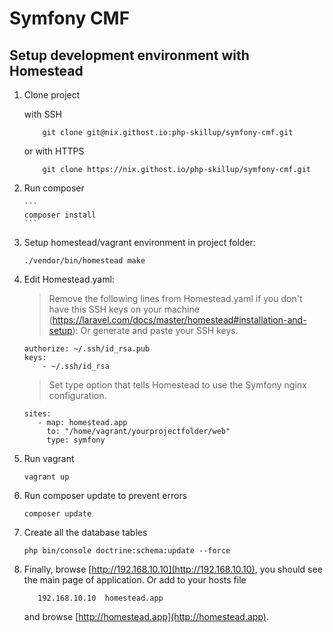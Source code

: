 Symfony CMF
========================

## Setup development environment with Homestead 

1. Clone project

    with SSH

    ```
        git clone git@nix.githost.io:php-skillup/symfony-cmf.git
    ```
    
    or with HTTPS
    
    ```
        git clone https://nix.githost.io/php-skillup/symfony-cmf.git
    ```
	
2. Run composer
   
       ```
       composer install
       ```
3. Setup homestead/vagrant environment in project folder:
	
    ```
    ./vendor/bin/homestead make
	```

4. Edit Homestead.yaml:
    > Remove the following lines from Homestead.yaml if you don't have this SSH keys on your machine (https://laravel.com/docs/master/homestead#installation-and-setup):
	> Or generate and paste your SSH keys.
    
    ```
    authorize: ~/.ssh/id_rsa.pub
    keys:
        - ~/.ssh/id_rsa
     ```
     
     > Set type option that tells Homestead to use the Symfony nginx configuration.
     
     ```
    sites:
        - map: homestead.app
          to: "/home/vagrant/yourprojectfolder/web"
          type: symfony
    ```

5. Run vagrant
	
    ```
    vagrant up
    ```
    
5. Run composer update to prevent errors
    
    ```
    composer update
    ```
    
6. Create all the database tables

    ```
    php bin/console doctrine:schema:update --force
    ```

7. Finally, browse [http://192.168.10.10](http://192.168.10.10), you should see the main page of application.
   Or add to your hosts file 
    
     ```
        192.168.10.10  homestead.app
     ```
   
     and browse [http://homestead.app](http://homestead.app).